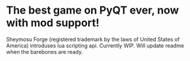 # The best game on PyQT ever, now with mod support!
Sheymosu Forge (registered trademark by the laws of United States of America) introduses lua scripting api. Currently WIP.
Will update readme when the barebones are ready.
